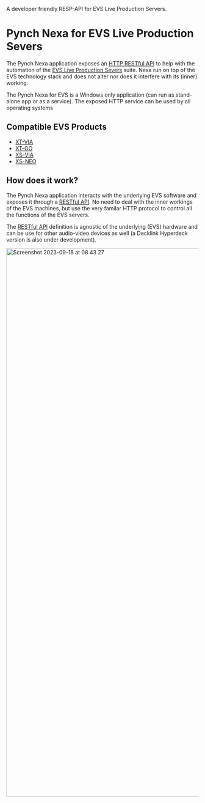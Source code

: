 A developer friendly RESP-API for EVS Live Production Servers.

# Pynch Nexa for EVS Live Production Severs

The Pynch Nexa application exposes an [HTTP RESTful API](https://github.com/lathoub/nexa-api) to help with the automation of the [EVS Live Production Severs](https://evs.com/products/live-production-servers) suite. Nexa run on top of the EVS technology stack and does not alter nor does it interfere with its (inner) working.

The Pynch Nexa for EVS is a Windows only application (can run as stand-alone app or as a service). The exposed HTTP service can be used by all operating systems


## Compatible EVS Products

- [XT-VIA](https://evs.com/products/live-production-servers/xt-via)
- [XT-GO](https://evs.com/products/live-production-servers/xt-go)
- [XS-VIA](https://evs.com/products/live-production-servers/xs-via)
- [XS-NEO](https://evs.com/products/live-production-servers/xt-neo)

## How does it work?

The Pynch Nexa application interacts with the underlying EVS software and exposes it through a [RESTful API](https://github.com/lathoub/nexa-api). No need to deal with the inner workings of the EVS machines, but use the very familar HTTP protocol to control all the functions of the EVS servers.

The [RESTful API](https://github.com/lathoub/nexa-api) definition is agnostic of the underlying (EVS) hardware and can be use for other audio-video devices as well (a Decklink Hyperdeck version is also under development).

<img width="1435" alt="Screenshot 2023-09-18 at 08 43 27" src="https://github.com/lathoub/nexa-evs/assets/4082369/429b5ad0-a1af-4a9e-87be-30627acf54cf">
